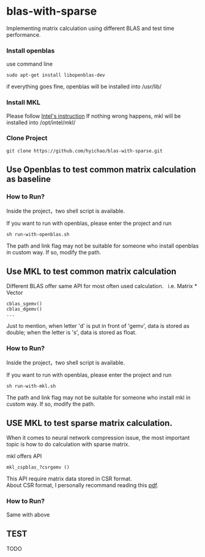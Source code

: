# blas-with-sparse
Implementing matrix calculation using different BLAS and test time performance.

### Install openblas

use command line
```
sudo apt-get install libopenblas-dev
```

if everything goes fine, openblas will be installed into /usr/lib/

### Install MKL
Please follow [Intel's instruction](https://software.intel.com/en-us/mkl)
If nothing wrong happens, mkl will be installed into /opt/intel/mkl/

### Clone Project

```
git clone https://github.com/hyichao/blas-with-sparse.git
```

## Use Openblas to test common matrix calculation as baseline

### How to Run?
Inside the project，two shell script is available.  

If you want to run with openblas, please enter the project and run

```
sh run-with-openblas.sh
```

The path and link flag may not be suitable for someone who install openblas in custom way. If so, modify the path.

## Use MKL to test common matrix calculation
Different BLAS offer same API for most often used calculation.  
i.e. Matrix * Vector  

```
cblas_sgemv()
cblas_dgemv()
...
```
Just to mention, when letter 'd' is put in front of 'gemv', data is stored as double; when the letter is 's', data is stored as float.

### How to Run?
Inside the project，two shell script is available.  

If you want to run with openblas, please enter the project and run

```
sh run-with-mkl.sh
```

The path and link flag may not be suitable for someone who install mkl in custom way. If so, modify the path.

## USE MKL to test sparse matrix calculation.
When it comes to neural network compression issue, the most important topic is how to do calculation with sparse matrix.  

mkl offers API 

```
mkl_cspblas_?csrgemv ()  
```

This API require matrix data stored in CSR format.  
About CSR format, I personally recommand reading this [pdf](https://www.bu.edu/pasi/files/2011/01/NathanBell1-10-1000.pdf).

### How to Run?
Same with above

## TEST 

TODO
